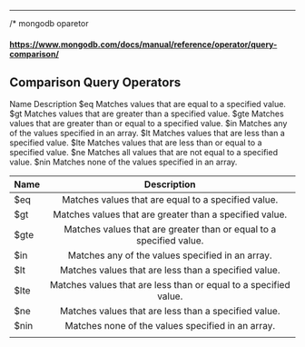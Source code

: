 ---

/\* mongodb oparetor

#### https://www.mongodb.com/docs/manual/reference/operator/query-comparison/

## Comparison Query Operators

Name
Description
$eq
Matches values that are equal to a specified value.
$gt
Matches values that are greater than a specified value.
$gte
Matches values that are greater than or equal to a specified value.
$in
Matches any of the values specified in an array.
$lt
Matches values that are less than a specified value.
$lte
Matches values that are less than or equal to a specified value.
$ne
Matches all values that are not equal to a specified value.
$nin
Matches none of the values specified in an array.

| Name |                             Description                             |
| :--- | :-----------------------------------------------------------------: |
| $eq  |         Matches values that are equal to a specified value.         |
| $gt  |       Matches values that are greater than a specified value.       |
| $gte | Matches values that are greater than or equal to a specified value. |
| $in  |          Matches any of the values specified in an array.           |
| $lt  |        Matches values that are less than a specified value.         |
| $lte |  Matches values that are less than or equal to a specified value.   |
| $ne  |        Matches values that are less than a specified value.         |
| $nin |          Matches none of the values specified in an array.          |
|  |
